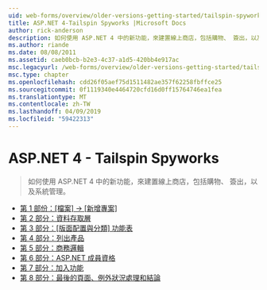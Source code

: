 ```yaml
---
uid: web-forms/overview/older-versions-getting-started/tailspin-spyworks/index
title: ASP.NET 4-Tailspin Spyworks |Microsoft Docs
author: rick-anderson
description: 如何使用 ASP.NET 4 中的新功能，來建置線上商店，包括購物、 簽出，以及系統管理。
ms.author: riande
ms.date: 08/08/2011
ms.assetid: caeb0bcb-b2e3-4c37-a1d5-420bb4e917ac
msc.legacyurl: /web-forms/overview/older-versions-getting-started/tailspin-spyworks
msc.type: chapter
ms.openlocfilehash: cdd26f05aef75d1511482ae357f62258fbffce25
ms.sourcegitcommit: 0f1119340e4464720cfd16d0ff15764746ea1fea
ms.translationtype: MT
ms.contentlocale: zh-TW
ms.lasthandoff: 04/09/2019
ms.locfileid: "59422313"
---
```

# <a name="aspnet-4---tailspin-spyworks"></a>ASP.NET 4 - Tailspin Spyworks

> 如何使用 ASP.NET 4 中的新功能，來建置線上商店，包括購物、 簽出，以及系統管理。


- [第 1 部份：[檔案] -> [新增專案]](tailspin-spyworks-part-1.md)
- [第 2 部分：資料存取層](tailspin-spyworks-part-2.md)
- [第 3 部分：[版面配置與分類] 功能表](tailspin-spyworks-part-3.md)
- [第 4 部分：列出產品](tailspin-spyworks-part-4.md)
- [第 5 部分：商務邏輯](tailspin-spyworks-part-5.md)
- [第 6 部分：ASP.NET 成員資格](tailspin-spyworks-part-6.md)
- [第 7 部分：加入功能](tailspin-spyworks-part-7.md)
- [第 8 部分：最後的頁面、例外狀況處理和結論](tailspin-spyworks-part-8.md)
